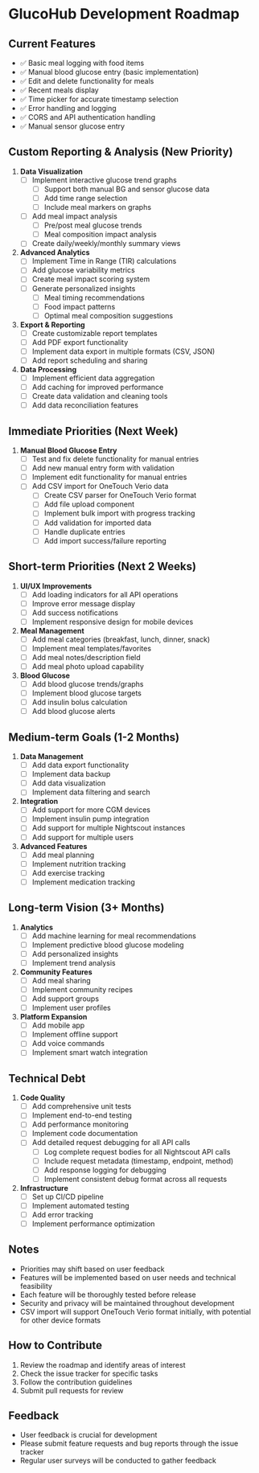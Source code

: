 # GlucoHub Development Roadmap

## Current Features
- ✅ Basic meal logging with food items
- ✅ Manual blood glucose entry (basic implementation)
- ✅ Edit and delete functionality for meals
- ✅ Recent meals display
- ✅ Time picker for accurate timestamp selection
- ✅ Error handling and logging
- ✅ CORS and API authentication handling
- ✅ Manual sensor glucose entry

## Custom Reporting & Analysis (New Priority)
1. **Data Visualization**
   - [ ] Implement interactive glucose trend graphs
     - [ ] Support both manual BG and sensor glucose data
     - [ ] Add time range selection
     - [ ] Include meal markers on graphs
   - [ ] Add meal impact analysis
     - [ ] Pre/post meal glucose trends
     - [ ] Meal composition impact analysis
   - [ ] Create daily/weekly/monthly summary views

2. **Advanced Analytics**
   - [ ] Implement Time in Range (TIR) calculations
   - [ ] Add glucose variability metrics
   - [ ] Create meal impact scoring system
   - [ ] Generate personalized insights
     - [ ] Meal timing recommendations
     - [ ] Food impact patterns
     - [ ] Optimal meal composition suggestions

3. **Export & Reporting**
   - [ ] Create customizable report templates
   - [ ] Add PDF export functionality
   - [ ] Implement data export in multiple formats (CSV, JSON)
   - [ ] Add report scheduling and sharing

4. **Data Processing**
   - [ ] Implement efficient data aggregation
   - [ ] Add caching for improved performance
   - [ ] Create data validation and cleaning tools
   - [ ] Add data reconciliation features

## Immediate Priorities (Next Week)
1. **Manual Blood Glucose Entry**
   - [ ] Test and fix delete functionality for manual entries
   - [ ] Add new manual entry form with validation
   - [ ] Implement edit functionality for manual entries
   - [ ] Add CSV import for OneTouch Verio data
     - [ ] Create CSV parser for OneTouch Verio format
     - [ ] Add file upload component
     - [ ] Implement bulk import with progress tracking
     - [ ] Add validation for imported data
     - [ ] Handle duplicate entries
     - [ ] Add import success/failure reporting

## Short-term Priorities (Next 2 Weeks)
1. **UI/UX Improvements**
   - [ ] Add loading indicators for all API operations
   - [ ] Improve error message display
   - [ ] Add success notifications
   - [ ] Implement responsive design for mobile devices

2. **Meal Management**
   - [ ] Add meal categories (breakfast, lunch, dinner, snack)
   - [ ] Implement meal templates/favorites
   - [ ] Add meal notes/description field
   - [ ] Add meal photo upload capability

3. **Blood Glucose**
   - [ ] Add blood glucose trends/graphs
   - [ ] Implement blood glucose targets
   - [ ] Add insulin bolus calculation
   - [ ] Add blood glucose alerts

## Medium-term Goals (1-2 Months)
1. **Data Management**
   - [ ] Add data export functionality
   - [ ] Implement data backup
   - [ ] Add data visualization
   - [ ] Implement data filtering and search

2. **Integration**
   - [ ] Add support for more CGM devices
   - [ ] Implement insulin pump integration
   - [ ] Add support for multiple Nightscout instances
   - [ ] Add support for multiple users

3. **Advanced Features**
   - [ ] Add meal planning
   - [ ] Implement nutrition tracking
   - [ ] Add exercise tracking
   - [ ] Implement medication tracking

## Long-term Vision (3+ Months)
1. **Analytics**
   - [ ] Add machine learning for meal recommendations
   - [ ] Implement predictive blood glucose modeling
   - [ ] Add personalized insights
   - [ ] Implement trend analysis

2. **Community Features**
   - [ ] Add meal sharing
   - [ ] Implement community recipes
   - [ ] Add support groups
   - [ ] Implement user profiles

3. **Platform Expansion**
   - [ ] Add mobile app
   - [ ] Implement offline support
   - [ ] Add voice commands
   - [ ] Implement smart watch integration

## Technical Debt
1. **Code Quality**
   - [ ] Add comprehensive unit tests
   - [ ] Implement end-to-end testing
   - [ ] Add performance monitoring
   - [ ] Implement code documentation
   - [ ] Add detailed request debugging for all API calls
     - [ ] Log complete request bodies for all Nightscout API calls
     - [ ] Include request metadata (timestamp, endpoint, method)
     - [ ] Add response logging for debugging
     - [ ] Implement consistent debug format across all requests

2. **Infrastructure**
   - [ ] Set up CI/CD pipeline
   - [ ] Implement automated testing
   - [ ] Add error tracking
   - [ ] Implement performance optimization

## Notes
- Priorities may shift based on user feedback
- Features will be implemented based on user needs and technical feasibility
- Each feature will be thoroughly tested before release
- Security and privacy will be maintained throughout development
- CSV import will support OneTouch Verio format initially, with potential for other device formats

## How to Contribute
1. Review the roadmap and identify areas of interest
2. Check the issue tracker for specific tasks
3. Follow the contribution guidelines
4. Submit pull requests for review

## Feedback
- User feedback is crucial for development
- Please submit feature requests and bug reports through the issue tracker
- Regular user surveys will be conducted to gather feedback 